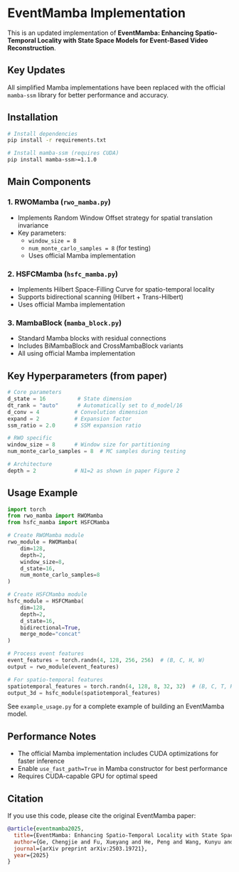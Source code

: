 # EventMamba Implementation

This is an updated implementation of **EventMamba: Enhancing Spatio-Temporal Locality with State Space Models for Event-Based Video Reconstruction**.

## Key Updates

All simplified Mamba implementations have been replaced with the official `mamba-ssm` library for better performance and accuracy.

## Installation

```bash
# Install dependencies
pip install -r requirements.txt

# Install mamba-ssm (requires CUDA)
pip install mamba-ssm>=1.1.0
```

## Main Components

### 1. **RWOMamba** (`rwo_mamba.py`)
- Implements Random Window Offset strategy for spatial translation invariance
- Key parameters:
  - `window_size = 8`
  - `num_monte_carlo_samples = 8` (for testing)
  - Uses official Mamba implementation

### 2. **HSFCMamba** (`hsfc_mamba.py`)
- Implements Hilbert Space-Filling Curve for spatio-temporal locality
- Supports bidirectional scanning (Hilbert + Trans-Hilbert)
- Uses official Mamba implementation

### 3. **MambaBlock** (`mamba_block.py`)
- Standard Mamba blocks with residual connections
- Includes BiMambaBlock and CrossMambaBlock variants
- All using official Mamba implementation

## Key Hyperparameters (from paper)

```python
# Core parameters
d_state = 16          # State dimension
dt_rank = "auto"      # Automatically set to d_model/16
d_conv = 4           # Convolution dimension
expand = 2           # Expansion factor
ssm_ratio = 2.0      # SSM expansion ratio

# RWO specific
window_size = 8      # Window size for partitioning
num_monte_carlo_samples = 8  # MC samples during testing

# Architecture
depth = 2            # N1=2 as shown in paper Figure 2
```

## Usage Example

```python
import torch
from rwo_mamba import RWOMamba
from hsfc_mamba import HSFCMamba

# Create RWOMamba module
rwo_module = RWOMamba(
    dim=128,
    depth=2,
    window_size=8,
    d_state=16,
    num_monte_carlo_samples=8
)

# Create HSFCMamba module
hsfc_module = HSFCMamba(
    dim=128,
    depth=2,
    d_state=16,
    bidirectional=True,
    merge_mode="concat"
)

# Process event features
event_features = torch.randn(4, 128, 256, 256)  # (B, C, H, W)
output = rwo_module(event_features)

# For spatio-temporal features
spatiotemporal_features = torch.randn(4, 128, 8, 32, 32)  # (B, C, T, H, W)
output_3d = hsfc_module(spatiotemporal_features)
```

See `example_usage.py` for a complete example of building an EventMamba model.

## Performance Notes

- The official Mamba implementation includes CUDA optimizations for faster inference
- Enable `use_fast_path=True` in Mamba constructor for best performance
- Requires CUDA-capable GPU for optimal speed

## Citation

If you use this code, please cite the original EventMamba paper:

```bibtex
@article{eventmamba2025,
  title={EventMamba: Enhancing Spatio-Temporal Locality with State Space Models for Event-Based Video Reconstruction},
  author={Ge, Chengjie and Fu, Xueyang and He, Peng and Wang, Kunyu and Cao, Chengzhi and Zha, Zheng-Jun},
  journal={arXiv preprint arXiv:2503.19721},
  year={2025}
}
```
